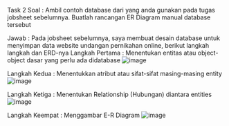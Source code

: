 Task 2
Soal : Ambil contoh database dari yang anda gunakan pada tugas jobsheet sebelumnya. Buatlah rancangan ER Diagram manual database tersebut

Jawab : Pada jobsheet sebelumnya, saya membuat desain database untuk menyimpan data website undangan pernikahan online, berikut langkah langkah dan ERD-nya
Langkah Pertama : Menentukan entitas atau object-object dasar yang perlu ada didatabase
![image](https://github.com/natasyanvitaa/Natasya-Novitasari/assets/160209181/de826a1e-3a3d-4e2f-a7e9-1c39afed0a3d)

Langkah Kedua : Menentukkan atribut atau sifat-sifat masing-masing entity
![image](https://github.com/natasyanvitaa/Natasya-Novitasari/assets/160209181/2509022d-08b9-4f8a-bb00-4d778eb24e00)

Langkah Ketiga : Menentukan Relationship (Hubungan) diantara entities
![image](https://github.com/natasyanvitaa/Natasya-Novitasari/assets/160209181/d7a56696-d4fe-4e18-9cce-d2452105c52e)

Langkah Keempat : Menggambar E-R Diagram
![image](https://github.com/natasyanvitaa/Natasya-Novitasari/assets/160209181/8c876564-3b98-4057-8a09-cd5e034e182b)
